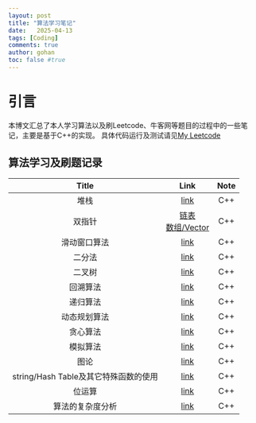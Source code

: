 ```yaml
---
layout: post
title: "算法学习笔记"
date:   2025-04-13
tags: [Coding]
comments: true
author: gohan
toc: false #true
---
```



<!-- * 目录
{:toc} -->


<!-- !!!!!!!!!!!!!!!!!!!!!!!!!!!!!!!!!!!!!!!!!!!!!!!!!!!!!!!!!!!!!!!!!!!!!!!!!!!!!!!!!!!!!!!!!!!!!!!!!!!!!!!!!!!!!!!!!!!!!!!!!!! -->
# 引言

本博文汇总了本人学习算法以及刷Leetcode、牛客网等题目的过程中的一些笔记，主要是基于C++的实现。 具体代码运行及测试请见[My Leetcode](https://leetcode.cn/u/kwan-wai-pang/)

## 算法学习及刷题记录

| Title | Link | Note |
|:----:|:-----:|:----:|
| 堆栈  | [link](../File/Blogs/Poster/栈类型题目.html) | C++ |
| 双指针| [链表](../File/Blogs/Poster/双指针链表解法.html) <br> [数组/Vector](../File/Blogs/Poster/双指针数组解法.html) | C++ |
| 滑动窗口算法 | [link](../File/Blogs/Poster/滑动窗口算法.html) | C++ |
| 二分法 | [link](../File/Blogs/Poster/二分法.html) | C++ |
| 二叉树 | [link](../File/Blogs/Poster/二叉树类题目.html) | C++ |
| 回溯算法 | [link](../File/Blogs/Poster/回溯算法.html) | C++ |
| 递归算法 | [link](../File/Blogs/Poster/递归算法.html) | C++ |
| 动态规划算法 | [link](../File/Blogs/Poster/动态规划.html) | C++ |
| 贪心算法 | [link](../File/Blogs/Poster/贪心算法.html) | C++ |
| 模拟算法 | [link](../File/Blogs/Poster/模拟算法.html) | C++ |
| 图论 | [link](../File/Blogs/Poster/图论.html) | C++ |
| string/Hash Table及其它特殊函数的使用 | [link](../File/Blogs/Poster/其他算法题汇总.html) | C++ |
| 位运算| [link](../File/Blogs/Poster/位运算.html) | C++ |
| 算法的复杂度分析| [link](../File/Blogs/Poster/算法的复杂度分析.html) | C++ |
